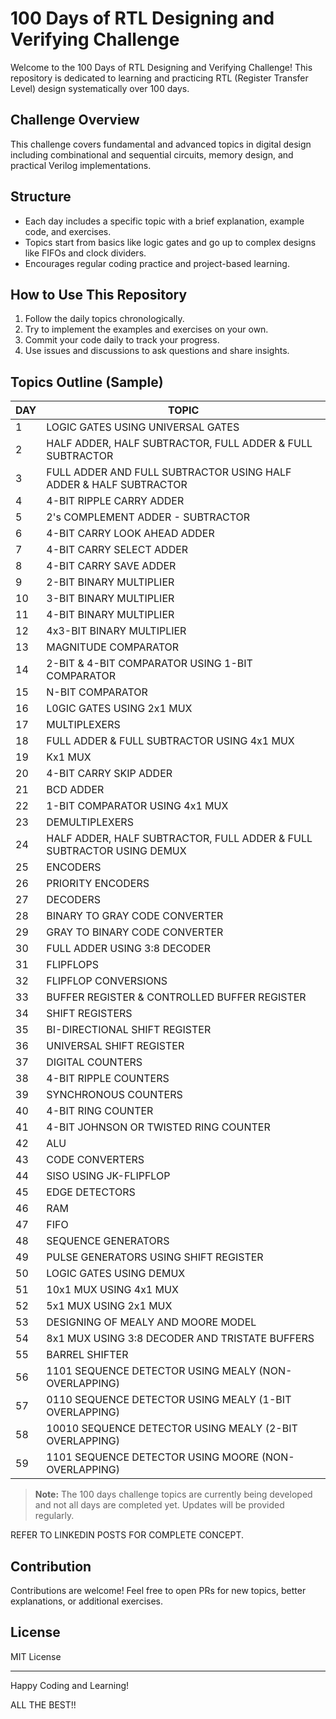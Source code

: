 # 100 Days of RTL Designing and Verifying Challenge 

Welcome to the 100 Days of RTL Designing and Verifying Challenge! This repository is dedicated to learning and practicing RTL (Register Transfer Level) design systematically over 100 days.

## Challenge Overview

This challenge covers fundamental and advanced topics in digital design including combinational and sequential circuits, memory design, and practical Verilog implementations.

## Structure

- Each day includes a specific topic with a brief explanation, example code, and exercises.
- Topics start from basics like logic gates and go up to complex designs like FIFOs and clock dividers.
- Encourages regular coding practice and project-based learning.

## How to Use This Repository

1. Follow the daily topics chronologically.
2. Try to implement the examples and exercises on your own.
3. Commit your code daily to track your progress.
4. Use issues and discussions to ask questions and share insights.

## Topics Outline (Sample)

| DAY | TOPIC                                                           
|-----|-----------------------------------------------------------------|
| 1   | LOGIC GATES USING UNIVERSAL GATES                               | 
| 2   | HALF ADDER, HALF SUBTRACTOR, FULL ADDER & FULL SUBTRACTOR       |
| 3   | FULL ADDER AND FULL SUBTRACTOR USING HALF ADDER & HALF SUBTRACTOR |
| 4   | 4-BIT RIPPLE CARRY ADDER  |
| 5   | 2's COMPLEMENT ADDER - SUBTRACTOR |
| 6   | 4-BIT CARRY LOOK AHEAD ADDER |
| 7   | 4-BIT CARRY SELECT ADDER  |
| 8   | 4-BIT CARRY SAVE ADDER  |
| 9   | 2-BIT BINARY MULTIPLIER  |
| 10  | 3-BIT BINARY MULTIPLIER  |
| 11  | 4-BIT BINARY MULTIPLIER  |
| 12  | 4x3-BIT BINARY MULTIPLIER  |
| 13  | MAGNITUDE COMPARATOR  |
| 14  | 2-BIT & 4-BIT COMPARATOR USING 1-BIT COMPARATOR  |
| 15  | N-BIT COMPARATOR  |
| 16  | L0GIC GATES USING 2x1 MUX  |
| 17  | MULTIPLEXERS
| 18  | FULL ADDER & FULL SUBTRACTOR USING 4x1 MUX  |
| 19  | Kx1 MUX  |
| 20  | 4-BIT CARRY SKIP ADDER  |
| 21  | BCD ADDER  |
| 22  | 1-BIT COMPARATOR USING 4x1 MUX  |
| 23  | DEMULTIPLEXERS  |
| 24  | HALF ADDER, HALF SUBTRACTOR, FULL ADDER & FULL SUBTRACTOR USING DEMUX  |
| 25  | ENCODERS  |
| 26  | PRIORITY ENCODERS  |
| 27  | DECODERS  |
| 28  | BINARY TO GRAY CODE CONVERTER  |
| 29  | GRAY TO BINARY CODE CONVERTER  |
| 30  | FULL ADDER USING 3:8 DECODER  |
| 31  | FLIPFLOPS  |
| 32  | FLIPFLOP CONVERSIONS  |
| 33  | BUFFER REGISTER & CONTROLLED BUFFER REGISTER  |
| 34  | SHIFT REGISTERS  |
| 35  | BI-DIRECTIONAL SHIFT REGISTER  |
| 36  | UNIVERSAL SHIFT REGISTER  |
| 37  | DIGITAL COUNTERS  |
| 38  | 4-BIT RIPPLE COUNTERS  |
| 39  | SYNCHRONOUS COUNTERS  |
| 40  | 4-BIT RING COUNTER  |
| 41  | 4-BIT JOHNSON OR TWISTED RING COUNTER  |
| 42  | ALU  |
| 43  | CODE CONVERTERS  |
| 44  | SISO USING JK-FLIPFLOP  |
| 45  | EDGE DETECTORS  |
| 46  | RAM  |
| 47  | FIFO  |
| 48  | SEQUENCE GENERATORS  |
| 49  | PULSE GENERATORS USING SHIFT REGISTER  |
| 50  | LOGIC GATES USING DEMUX  |
| 51  | 10x1 MUX USING 4x1 MUX  |
| 52  | 5x1 MUX USING 2x1 MUX  |
| 53  | DESIGNING OF MEALY AND MOORE MODEL  |
| 54  | 8x1 MUX USING 3:8 DECODER AND TRISTATE BUFFERS  |
| 55  | BARREL SHIFTER  |
| 56  | 1101 SEQUENCE DETECTOR USING MEALY (NON-OVERLAPPING)  |
| 57  | 0110 SEQUENCE DETECTOR USING MEALY (1-BIT OVERLAPPING)  |
| 58  | 10010 SEQUENCE DETECTOR USING MEALY (2-BIT OVERLAPPING)  |
| 59  | 1101 SEQUENCE DETECTOR USING MOORE (NON-OVERLAPPING)  |

> **Note:** The 100 days challenge topics are currently being developed and not all days are completed yet. Updates will be provided regularly.

REFER TO LINKEDIN POSTS FOR COMPLETE CONCEPT.

## Contribution

Contributions are welcome! Feel free to open PRs for new topics, better explanations, or additional exercises.

## License

MIT License

---

Happy Coding and Learning!

ALL THE BEST!!
